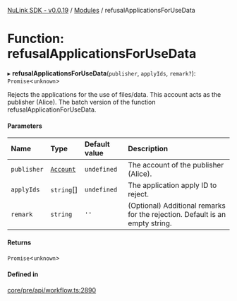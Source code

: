 [NuLink SDK - v0.0.19](../README.md) / [Modules](../modules.md) / refusalApplicationsForUseData

# Function: refusalApplicationsForUseData

▸ **refusalApplicationsForUseData**(`publisher`, `applyIds`, `remark?`): `Promise`<`unknown`\>

Rejects the applications for the use of files/data. This account acts as the publisher (Alice). The batch version of the function refusalApplicationForUseData.

#### Parameters

| Name | Type | Default value | Description |
| :------ | :------ | :------ | :------ |
| `publisher` | [`Account`](../classes/Account.md) | `undefined` | The account of the publisher (Alice). |
| `applyIds` | `string`[] | `undefined` | The application apply ID to reject. |
| `remark` | `string` | `''` | (Optional) Additional remarks for the rejection. Default is an empty string. |

#### Returns

`Promise`<`unknown`\>

#### Defined in

[core/pre/api/workflow.ts:2890](https://github.com/NuLink-network/nulink-sdk/blob/3448e77/src/core/pre/api/workflow.ts#L2890)
